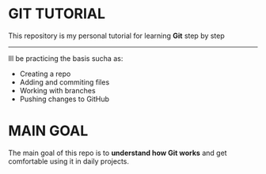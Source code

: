 # GIT TUTORIAL

This repository is my personal tutorial for learning **Git** step by step

----

Ill be practicing the basis sucha as:
- Creating a repo
- Adding and commiting files
- Working with branches  
- Pushing changes to GitHub


# MAIN GOAL

The main goal of this repo is to **understand how Git works** and get comfortable using it in daily projects.  

